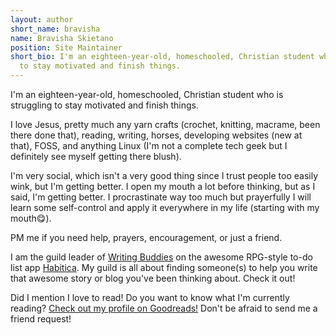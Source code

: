 ```yaml
---
layout: author
short_name: bravisha
name: Bravisha Skietano
position: Site Maintainer
short_bio: I'm an eighteen-year-old, homeschooled, Christian student who is struggling
  to stay motivated and finish things.
---
```


I'm an eighteen-year-old, homeschooled, Christian student who is struggling to stay motivated and finish things.

I love Jesus, pretty much any yarn crafts (crochet, knitting, macrame, been there done that), reading, writing, horses, developing websites (new at that), FOSS, and anything Linux (I'm not a complete tech geek but I definitely see myself getting there blush).

I'm very social, which isn't a very good thing since I trust people too easily wink, but I'm getting better. I open my mouth a lot before thinking, but as I said, I'm getting better. I procrastinate way too much but prayerfully I will learn some self-control and apply it everywhere in my life (starting with my mouth😋).

PM me if you need help, prayers, encouragement, or just a friend.

I am the guild leader of [Writing Buddies](https://habitica.com/groups/guild/0b3b0faf-41f0-48e7-8e0f-5e2793658041) on the awesome RPG-style to-do list app [Habitica](https://habitica.com). My guild is all about finding someone(s) to help you write that awesome story or blog you've been thinking about. Check it out!

Did I mention I love to read! Do you want to know what I'm currently reading? [Check out my profile on Goodreads!]() Don't be afraid to send me a friend request!
